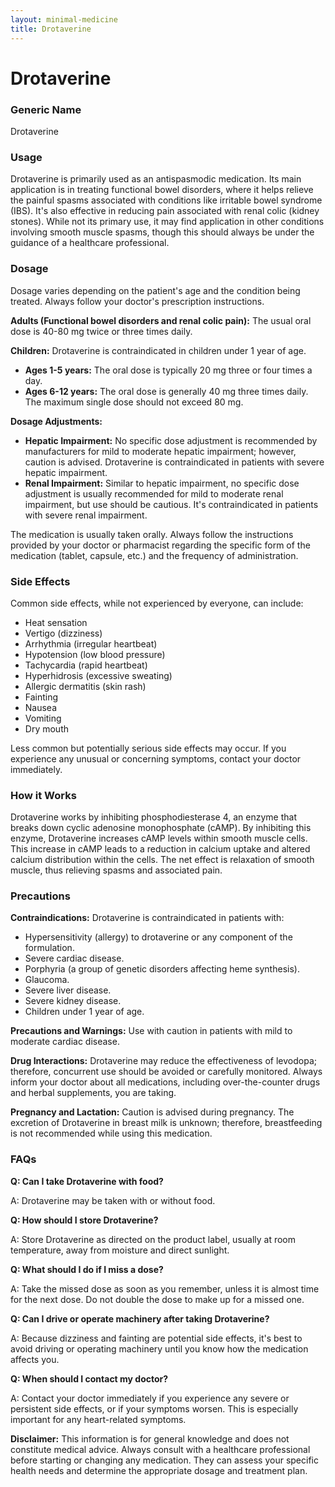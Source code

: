 ```yaml
---
layout: minimal-medicine
title: Drotaverine
---
```


# Drotaverine
### Generic Name
Drotaverine

### Usage
Drotaverine is primarily used as an antispasmodic medication.  Its main application is in treating functional bowel disorders, where it helps relieve the painful spasms associated with conditions like irritable bowel syndrome (IBS). It's also effective in reducing pain associated with renal colic (kidney stones).  While not its primary use, it may find application in other conditions involving smooth muscle spasms, though this should always be under the guidance of a healthcare professional.

### Dosage
Dosage varies depending on the patient's age and the condition being treated.  Always follow your doctor's prescription instructions.

**Adults (Functional bowel disorders and renal colic pain):** The usual oral dose is 40-80 mg twice or three times daily.

**Children:** Drotaverine is contraindicated in children under 1 year of age.

* **Ages 1-5 years:**  The oral dose is typically 20 mg three or four times a day.
* **Ages 6-12 years:** The oral dose is generally 40 mg three times daily. The maximum single dose should not exceed 80 mg.

**Dosage Adjustments:**

* **Hepatic Impairment:**  No specific dose adjustment is recommended by manufacturers for mild to moderate hepatic impairment; however, caution is advised. Drotaverine is contraindicated in patients with severe hepatic impairment.
* **Renal Impairment:** Similar to hepatic impairment, no specific dose adjustment is usually recommended for mild to moderate renal impairment, but use should be cautious.  It's contraindicated in patients with severe renal impairment.

The medication is usually taken orally.  Always follow the instructions provided by your doctor or pharmacist regarding the specific form of the medication (tablet, capsule, etc.) and the frequency of administration.


### Side Effects
Common side effects, while not experienced by everyone, can include:

* Heat sensation
* Vertigo (dizziness)
* Arrhythmia (irregular heartbeat)
* Hypotension (low blood pressure)
* Tachycardia (rapid heartbeat)
* Hyperhidrosis (excessive sweating)
* Allergic dermatitis (skin rash)
* Fainting
* Nausea
* Vomiting
* Dry mouth

Less common but potentially serious side effects may occur.  If you experience any unusual or concerning symptoms, contact your doctor immediately.

### How it Works
Drotaverine works by inhibiting phosphodiesterase 4, an enzyme that breaks down cyclic adenosine monophosphate (cAMP). By inhibiting this enzyme, Drotaverine increases cAMP levels within smooth muscle cells. This increase in cAMP leads to a reduction in calcium uptake and altered calcium distribution within the cells. The net effect is relaxation of smooth muscle, thus relieving spasms and associated pain.

### Precautions
**Contraindications:** Drotaverine is contraindicated in patients with:

* Hypersensitivity (allergy) to drotaverine or any component of the formulation.
* Severe cardiac disease.
* Porphyria (a group of genetic disorders affecting heme synthesis).
* Glaucoma.
* Severe liver disease.
* Severe kidney disease.
* Children under 1 year of age.

**Precautions and Warnings:** Use with caution in patients with mild to moderate cardiac disease.

**Drug Interactions:** Drotaverine may reduce the effectiveness of levodopa; therefore, concurrent use should be avoided or carefully monitored.  Always inform your doctor about all medications, including over-the-counter drugs and herbal supplements, you are taking.

**Pregnancy and Lactation:** Caution is advised during pregnancy.  The excretion of Drotaverine in breast milk is unknown; therefore, breastfeeding is not recommended while using this medication.

### FAQs
**Q: Can I take Drotaverine with food?**

A:  Drotaverine may be taken with or without food.

**Q: How should I store Drotaverine?**

A: Store Drotaverine as directed on the product label, usually at room temperature, away from moisture and direct sunlight.

**Q: What should I do if I miss a dose?**

A: Take the missed dose as soon as you remember, unless it is almost time for the next dose. Do not double the dose to make up for a missed one.

**Q:  Can I drive or operate machinery after taking Drotaverine?**

A:  Because dizziness and fainting are potential side effects, it's best to avoid driving or operating machinery until you know how the medication affects you.

**Q: When should I contact my doctor?**

A: Contact your doctor immediately if you experience any severe or persistent side effects, or if your symptoms worsen.  This is especially important for any heart-related symptoms.


**Disclaimer:** This information is for general knowledge and does not constitute medical advice. Always consult with a healthcare professional before starting or changing any medication.  They can assess your specific health needs and determine the appropriate dosage and treatment plan.
